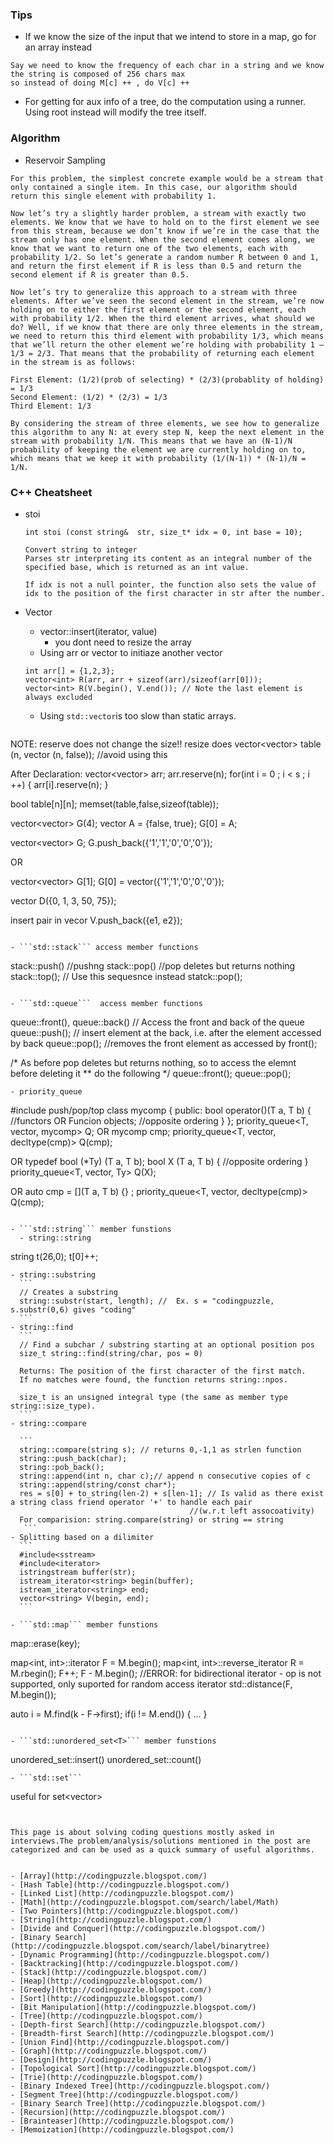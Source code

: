 ### Tips
  - If we know the size of the input that we intend to store in a map, go for an array instead
  ```
  Say we need to know the frequency of each char in a string and we know the string is composed of 256 chars max
  so instead of doing M[c] ++ , do V[c] ++
  
  ```
  - For getting for aux info of a tree, do the computation using a runner. Using root instead will modify the tree itself.

### Algorithm
- Reservoir Sampling
```
For this problem, the simplest concrete example would be a stream that only contained a single item. In this case, our algorithm should return this single element with probability 1. 

Now let’s try a slightly harder problem, a stream with exactly two elements. We know that we have to hold on to the first element we see from this stream, because we don’t know if we’re in the case that the stream only has one element. When the second element comes along, we know that we want to return one of the two elements, each with probability 1/2. So let’s generate a random number R between 0 and 1, and return the first element if R is less than 0.5 and return the second element if R is greater than 0.5.

Now let’s try to generalize this approach to a stream with three elements. After we’ve seen the second element in the stream, we’re now holding on to either the first element or the second element, each with probability 1/2. When the third element arrives, what should we do? Well, if we know that there are only three elements in the stream, we need to return this third element with probability 1/3, which means that we’ll return the other element we’re holding with probability 1 – 1/3 = 2/3. That means that the probability of returning each element in the stream is as follows:

First Element: (1/2)(prob of selecting) * (2/3)(probablity of holding) = 1/3
Second Element: (1/2) * (2/3) = 1/3
Third Element: 1/3

By considering the stream of three elements, we see how to generalize this algorithm to any N: at every step N, keep the next element in the stream with probability 1/N. This means that we have an (N-1)/N probability of keeping the element we are currently holding on to, which means that we keep it with probability (1/(N-1)) * (N-1)/N = 1/N.

```

### C++ Cheatsheet
- stoi
  ```
  int stoi (const string&  str, size_t* idx = 0, int base = 10);
  
  Convert string to integer
  Parses str interpreting its content as an integral number of the specified base, which is returned as an int value.

  If idx is not a null pointer, the function also sets the value of idx to the position of the first character in str after the number.  
  ```
  
- Vector
  - vector::insert(iterator, value)
    - you dont need to resize the array
  - Using arr or vector to initiaze another vector
  ```
  int arr[] = {1,2,3};
  vector<int> R(arr, arr + sizeof(arr)/sizeof(arr[0]));
  vector<int> R(V.begin(), V.end()); // Note the last element is always excluded
  ```
  - Using ```std::vector```is too slow than static arrays.
  ```
NOTE: reserve does not change the size!! resize does
vector<vector<bool>> table (n, vector<bool> (n, false)); //avoid using this

After Declaration:
vector<vector<int>> arr;
arr.reserve(n); 
for(int i = 0 ; i < s ; i ++) {
  arr[i].reserve(n);
}


bool table[n][n];
memset(table,false,sizeof(table));

vector<vector<bool>> G(4);
vector<char> A = {false, true};
G[0] = A;

vector<vector<char>> G;
G.push_back({'1','1','0','0','0'});

OR

vector<vector<char>> G[1];
G[0] = vector<char>({'1','1','0','0','0'});

vector<int> D({0, 1, 3, 50, 75});

insert pair in vecor
V.push_back({e1, e2});

```

- ```std::stack``` access member functions
```
stack::push()  //pushng
stack::pop()  //pop deletes but returns nothing
stack::top(); // Use this sequesnce instead
statck::pop();
```

- ```std::queue```  access member functions

```
queue::front(), queue::back() // Access the front and back of the queue
queue::push(); // insert element at the back, i.e. after the element accessed by back
queue::pop();  //removes the front element as  accessed by front();

/* As before pop deletes but returns nothing, so to access the elemnt before deleting it
** do the following
*/
queue::front();
queue::pop();
```
- priority_queue 
```
#include<algorithm>
push/pop/top
class mycomp {
  public:
  bool operator()(T a, T b) { //functors OR Funcion objects;
    //opposite ordering
  }
};
priority_queue<T, vector<T>, mycomp> Q;
OR
mycomp cmp;
priority_queue<T, vector<T>, decltype(cmp)> Q(cmp);

OR
typedef bool (*Ty) (T a, T b);
bool X (T a, T b) {
//opposite ordering
}
priority_queue<T, vector<T>, Ty> Q(X);

OR
auto cmp = [](T a, T b) {} ;
priority_queue<T, vector<T>, decltype(cmp)> Q(cmp);

```

- ```std::string``` member funstions
  - string::string
  ```
  string t(26,0);
  t[0]++;
  
  ```
  - string::substring
    ```
    // Creates a substring
    string::substr(start, length); //  Ex. s = "codingpuzzle, s.substr(0,6) gives "coding" 
    ```
  - string::find
    ```
    // Find a subchar / substring starting at an optional position pos
    size_t string::find(string/char, pos = 0)
    
    Returns: The position of the first character of the first match.
    If no matches were found, the function returns string::npos.

    size_t is an unsigned integral type (the same as member type string::size_type).
    ```
  - string::compare
  
    ```
    string::compare(string s); // returns 0,-1,1 as strlen function
    string::push_back(char);
    string::pob_back();
    string::append(int n, char c);// append n consecutive copies of c
    string::append(string/const char*);
    res = s[0] + to_string(len-2) + s[len-1]; // Is valid as there exist a string class friend operator '+' to handle each pair
                                          //(w.r.t left assocoativity)
    For comparision: string.compare(string) or string == string  
     ``` 
  - Splitting based on a dilimiter
    ```
    #include<sstream>
    #include<iterator>
    istringstream buffer(str);
    istream_iterator<string> begin(buffer);
    istream_iterator<string> end;
    vector<string> V(begin, end);
    ```

- ```std::map``` member funstions
```
map::erase(key); 

 map<int, int>::iterator  F = M.begin();
 map<int, int>::reverse_iterator  R = M.rbegin();
 F++;
 F - M.begin(); //ERROR: for bidirectional iterator  - op is not supported, only suported for random access iterator
 std::distance(F, M.begin());

  auto i = M.find(k - F->first);
  if(i != M.end()) {
    ...
  }




```

- ```std::unordered_set<T>``` member funstions
```
unordered_set::insert(<T>)
unordered_set::count(<T>)
```
- ```std::set```
```
useful for set<vector<int>>
```


This page is about solving coding questions mostly asked in interviews.The problem/analysis/solutions mentioned in the post are categorized and can be used as a quick summary of useful algorithms. 


- [Array](http://codingpuzzle.blogspot.com/)
- [Hash Table](http://codingpuzzle.blogspot.com/)
- [Linked List](http://codingpuzzle.blogspot.com/)
- [Math](http://codingpuzzle.blogspot.com/search/label/Math)
- [Two Pointers](http://codingpuzzle.blogspot.com/)
- [String](http://codingpuzzle.blogspot.com/)
- [Divide and Conquer](http://codingpuzzle.blogspot.com/)
- [Binary Search](http://codingpuzzle.blogspot.com/search/label/binarytree)
- [Dynamic Programming](http://codingpuzzle.blogspot.com/)
- [Backtracking](http://codingpuzzle.blogspot.com/)
- [Stack](http://codingpuzzle.blogspot.com/)
- [Heap](http://codingpuzzle.blogspot.com/)
- [Greedy](http://codingpuzzle.blogspot.com/)
- [Sort](http://codingpuzzle.blogspot.com/)
- [Bit Manipulation](http://codingpuzzle.blogspot.com/)
- [Tree](http://codingpuzzle.blogspot.com/)
- [Depth-first Search](http://codingpuzzle.blogspot.com/)
- [Breadth-first Search](http://codingpuzzle.blogspot.com/)
- [Union Find](http://codingpuzzle.blogspot.com/)
- [Graph](http://codingpuzzle.blogspot.com/)
- [Design](http://codingpuzzle.blogspot.com/)
- [Topological Sort](http://codingpuzzle.blogspot.com/)
- [Trie](http://codingpuzzle.blogspot.com/)
- [Binary Indexed Tree](http://codingpuzzle.blogspot.com/)
- [Segment Tree](http://codingpuzzle.blogspot.com/)
- [Binary Search Tree](http://codingpuzzle.blogspot.com/)
- [Recursion](http://codingpuzzle.blogspot.com/)
- [Brainteaser](http://codingpuzzle.blogspot.com/)
- [Memoization](http://codingpuzzle.blogspot.com/)

